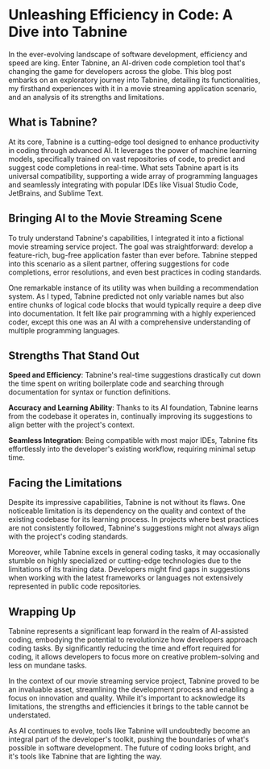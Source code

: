
# Unleashing Efficiency in Code: A Dive into Tabnine

In the ever-evolving landscape of software development, efficiency and speed are king. Enter Tabnine, an AI-driven code completion tool that's changing the game for developers across the globe. This blog post embarks on an exploratory journey into Tabnine, detailing its functionalities, my firsthand experiences with it in a movie streaming application scenario, and an analysis of its strengths and limitations.

## What is Tabnine?

At its core, Tabnine is a cutting-edge tool designed to enhance productivity in coding through advanced AI. It leverages the power of machine learning models, specifically trained on vast repositories of code, to predict and suggest code completions in real-time. What sets Tabnine apart is its universal compatibility, supporting a wide array of programming languages and seamlessly integrating with popular IDEs like Visual Studio Code, JetBrains, and Sublime Text.

## Bringing AI to the Movie Streaming Scene

To truly understand Tabnine's capabilities, I integrated it into a fictional movie streaming service project. The goal was straightforward: develop a feature-rich, bug-free application faster than ever before. Tabnine stepped into this scenario as a silent partner, offering suggestions for code completions, error resolutions, and even best practices in coding standards.

One remarkable instance of its utility was when building a recommendation system. As I typed, Tabnine predicted not only variable names but also entire chunks of logical code blocks that would typically require a deep dive into documentation. It felt like pair programming with a highly experienced coder, except this one was an AI with a comprehensive understanding of multiple programming languages.

## Strengths That Stand Out

**Speed and Efficiency**: Tabnine's real-time suggestions drastically cut down the time spent on writing boilerplate code and searching through documentation for syntax or function definitions.

**Accuracy and Learning Ability**: Thanks to its AI foundation, Tabnine learns from the codebase it operates in, continually improving its suggestions to align better with the project's context.

**Seamless Integration**: Being compatible with most major IDEs, Tabnine fits effortlessly into the developer's existing workflow, requiring minimal setup time.

## Facing the Limitations

Despite its impressive capabilities, Tabnine is not without its flaws. One noticeable limitation is its dependency on the quality and context of the existing codebase for its learning process. In projects where best practices are not consistently followed, Tabnine's suggestions might not always align with the project's coding standards.

Moreover, while Tabnine excels in general coding tasks, it may occasionally stumble on highly specialized or cutting-edge technologies due to the limitations of its training data. Developers might find gaps in suggestions when working with the latest frameworks or languages not extensively represented in public code repositories.

## Wrapping Up

Tabnine represents a significant leap forward in the realm of AI-assisted coding, embodying the potential to revolutionize how developers approach coding tasks. By significantly reducing the time and effort required for coding, it allows developers to focus more on creative problem-solving and less on mundane tasks.

In the context of our movie streaming service project, Tabnine proved to be an invaluable asset, streamlining the development process and enabling a focus on innovation and quality. While it's important to acknowledge its limitations, the strengths and efficiencies it brings to the table cannot be understated.

As AI continues to evolve, tools like Tabnine will undoubtedly become an integral part of the developer's toolkit, pushing the boundaries of what's possible in software development. The future of coding looks bright, and it's tools like Tabnine that are lighting the way.
